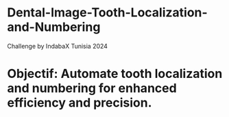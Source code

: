 # Dental-Image-Tooth-Localization-and-Numbering
Challenge by IndabaX Tunisia 2024

# Objectif: Automate tooth localization and numbering for enhanced efficiency and precision.
